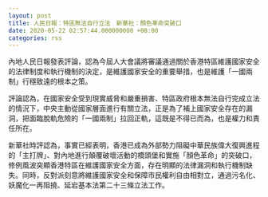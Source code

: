 ```yaml
---
layout: post
title: 人民日報：特區無法自行立法　新華社：顏色革命突破口
date: 2020-05-22 02:57:44.000000000 +08:00
categories: rss
---
```


內地人民日報發表評論，認為今屆人大會議將審議通過關於香港特區維護國家安全的法律制度和執行機制的決定，是維護國家安全的重要舉措，也是維護「一國兩制」行穩致遠的根本之策。

評論認為，在國家安全受到現實威脅和嚴重損害、特區政府根本無法自行完成立法的情況下，中央主動從國家層面進行有關立法，正是為了補上國家安全存在的漏洞，把面臨脫軌危險的「一國兩制」拉回正軌，這既是不得已而為，也是權力和責任所在。

新華社時評認為，事實已經表明，香港已成為外部勢力阻礙中華民族偉大復興進程的「主打牌」、對內地進行顛覆破壞活動的橋頭堡和實施「顏色革命」的突破口，修例風波突顯香港特區在維護國家安全方面，存在明顯的法律漏洞和執行機制缺失。同時，反對派刻意將維護國家安全和保障市民權利自由相對立，通過污名化、妖魔化一再阻撓、延宕基本法第二十三條立法工作。
